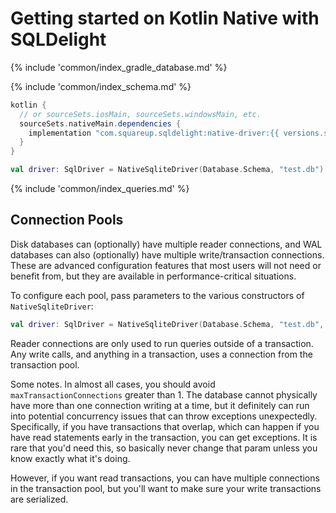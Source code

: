# Getting started on Kotlin Native with SQLDelight

{% include 'common/index_gradle_database.md' %}

{% include 'common/index_schema.md' %}

```groovy
kotlin {
  // or sourceSets.iosMain, sourceSets.windowsMain, etc.
  sourceSets.nativeMain.dependencies {
    implementation "com.squareup.sqldelight:native-driver:{{ versions.sqldelight }}"
  }
}
```
```kotlin
val driver: SqlDriver = NativeSqliteDriver(Database.Schema, "test.db")
```

{% include 'common/index_queries.md' %}

## Connection Pools

Disk databases can (optionally) have multiple reader connections, and WAL databases can also (optionally) have 
multiple write/transaction connections. These are advanced configuration features that most users will not need or
benefit from, but they are available in performance-critical situations.

To configure each pool, pass parameters to the various constructors of `NativeSqliteDriver`:

```kotlin
val driver: SqlDriver = NativeSqliteDriver(Database.Schema, "test.db", maxReaderConnections = 4, maxTransactionConnections = 2)
```

Reader connections are only used to run queries outside of a transaction. Any write calls, and anything in a transaction, 
uses a connection from the transaction pool.

Some notes. In almost all cases, you should avoid `maxTransactionConnections` greater than 1. The database cannot physically
have more than one connection writing at a time, but it definitely can run into potential concurrency issues that can throw
exceptions unexpectedly. Specifically, if you have transactions that overlap, which can happen if you have read statements
early in the transaction, you can get exceptions. It is rare that you'd need this, so basically never change that param
unless you know exactly what it's doing.

However, if you want read transactions, you can have multiple connections in the transaction pool, but you'll want to 
make sure your write transactions are serialized.
